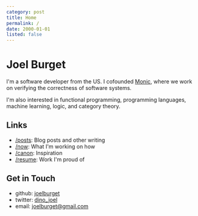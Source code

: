 ```yaml
---
category: post
title: Home
permalink: /
date: 2000-01-01
listed: false
---
```

# Joel Burget

I'm a software developer from the US. I cofounded [Monic](https://www.monic.co/), where we work on verifying the correctness of software systems.

I'm also interested in functional programming, programming languages, machine learning, logic, and category theory.

## Links

* [/posts](/posts): Blog posts and other writing
* [/now](/now): What I'm working on how
* [/canon](/canon): Inspiration
* [/resume](/resume): Work I'm proud of

## Get in Touch

* github: [joelburget](https://github.com/joelburget)
* twitter: [dino_joel](https://twitter.com/dino_joel)
* email: [joelburget@gmail.com](mailto:joelburget@gmail.com)
